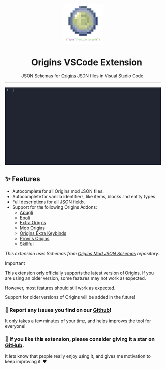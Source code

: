 <div id="toc" align=center>
    <picture>
        <img src="icon.png" alt="Envbench Logo" width="128" height="128">
    </picture>
    <ul style="list-style: none;">
        <summary>
            <h1>Origins VSCode Extension</h1>
        </summary>
    </ul>
    <p>
      JSON Schemas for <a href="https://www.curseforge.com/minecraft/mc-mods/origins">Origins</a> JSON files in Visual Studio Code.
    </p>
</div>

---

![An example of auto-completion in action](https://github.com/SnaveSutit/origins-mod-vscode-extension/blob/main/assets/example.gif?raw=true)

## ✨ Features

- Autocomplete for all Origins mod JSON files.
- Autocomplete for vanilla identifiers, like items, blocks and entity types.
- Full descriptions for all JSON fields.
- Support for the following Origins Addons:
  - [Apugli](https://apugli.readthedocs.io/en/latest/)
  - [Epoli](https://epoli-docs.readthedocs.io/en/latest/)
  - [Extra Origins](https://github.com/MoriyaShiine/extra-origins/wiki)
  - [Mob Origins](https://moborigins.ultrusmods.me/en/latest/)
  - [Origins Extra Keybinds](https://www.curseforge.com/minecraft/mc-mods/origins-extra-keybinds)
  - [Provi's Origins](https://github.com/Provismet/Provi-Origins/wiki)
  - [Skillful](https://skillful-docs.readthedocs.io/en/latest/)

_This extension uses Schemas from [Origins Mod JSON Schemas](https://github.com/SnaveSutit/origins-mod-json-schemas) repository._

> [!IMPORTANT]
> This extension only officially supports the latest version of Origins. If you are using an older version, some features may not work as expected.
>
> However, most features should still work as expected.
>
> Support for older versions of Origins will be added in the future!

### 🐛 Report any issues you find on our [Github](https://github.com/SnaveSutit/origins-mod-vscode-extension/issues/)!

It only takes a few minutes of your time, and helps improves the tool for everyone!

### 🌟 If you like this extension, please consider giving it a star on [GitHub](https://github.com/SnaveSutit/origins-mod-vscode-extension).

It lets know that people really enjoy using it, and gives me motivation to keep improving it! ❤️
